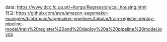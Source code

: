 data: https://www.dcc.fc.up.pt/~ltorgo/Regression/cal_housing.html  
참고: https://github.com/aws/amazon-sagemaker-examples/blob/main/sagemaker-pipelines/tabular/train-register-deploy-pipeline-model/train%20register%20and%20deploy%20a%20pipeline%20model.ipynb